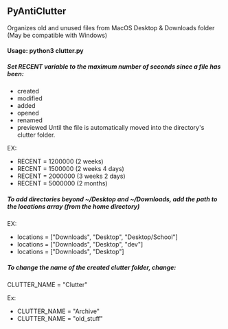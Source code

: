 ## PyAntiClutter
Organizes  old and unused files from MacOS Desktop & Downloads folder
(May be compatible with Windows)

#### Usage: python3 clutter.py

##### Set RECENT variable to the maximum number of seconds since a file has been:
- created
- modified
- added
- opened
- renamed
- previewed
Until the file is automatically moved into the directory's clutter folder.

EX:
- RECENT = 1200000    (2 weeks)
- RECENT = 1500000    (2 weeks 4 days)
- RECENT = 2000000    (3 weeks 2 days)
- RECENT = 5000000    (2 months)

##### To add directories beyond ~/Desktop and ~/Downloads, add the path to the locations array (from the home directory)

EX:
- locations = ["Downloads", "Desktop", "Desktop/School"]
- locations = ["Downloads", "Desktop", "dev"]
- locations = ["Downloads", "Desktop"]

##### To change the name of the created clutter folder, change:
CLUTTER_NAME = "Clutter"

Ex:
- CLUTTER_NAME = "Archive"
- CLUTTER_NAME = "old_stuff"
